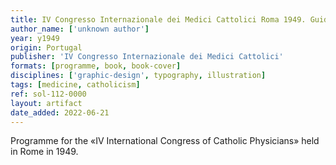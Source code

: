 ```yaml
---
title: IV Congresso Internazionale dei Medici Cattolici Roma 1949. Guida e Programma
author_name: ['unknown author']
year: y1949
origin: Portugal
publisher: 'IV Congresso Internazionale dei Medici Cattolici'
formats: [programme, book, book-cover]
disciplines: ['graphic-design', typography, illustration]
tags: [medicine, catholicism]
ref: sol-112-0000
layout: artifact
date_added: 2022-06-21
---
```

Programme for the «IV International Congress of Catholic Physicians» held in Rome in 1949.
